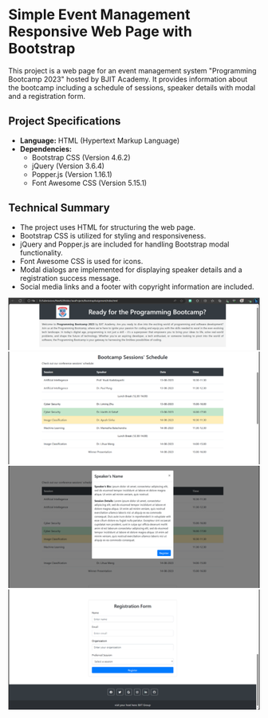 # Simple Event Management Responsive Web Page with Bootstrap

This project is a web page for an event management system "Programming Bootcamp 2023" hosted by BJIT Academy. 
It provides information about the bootcamp including a schedule of sessions, speaker details with modal and a registration form.

## Project Specifications

- **Language:** HTML (Hypertext Markup Language)
- **Dependencies:**
  - Bootstrap CSS (Version 4.6.2)
  - jQuery (Version 3.6.4)
  - Popper.js (Version 1.16.1)
  - Font Awesome CSS (Version 5.15.1)

## Technical Summary

- The project uses HTML for structuring the web page.
- Bootstrap CSS is utilized for styling and responsiveness.
- jQuery and Popper.js are included for handling Bootstrap modal functionality.
- Font Awesome CSS is used for icons.
- Modal dialogs are implemented for displaying speaker details and a registration success message.
- Social media links and a footer with copyright information are included.


![Output](https://github.com/Sirajam-Munira/Responsive-webpage-with-bootstrap/blob/main/BootstrapAssignment/Outputs/output1.PNG)
![Output](https://github.com/Sirajam-Munira/Responsive-webpage-with-bootstrap/blob/main/BootstrapAssignment/Outputs/output2.PNG)
![Output](https://github.com/Sirajam-Munira/Responsive-webpage-with-bootstrap/blob/main/BootstrapAssignment/Outputs/output4.PNG)
![Output](https://github.com/Sirajam-Munira/Responsive-webpage-with-bootstrap/blob/main/BootstrapAssignment/Outputs/output3.PNG)



